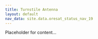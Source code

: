 ```yaml
---
title: Turnstile Antenna
layout: default
nav_data: site.data.oresat_status_nav_19
---
```



Placeholder for content...
